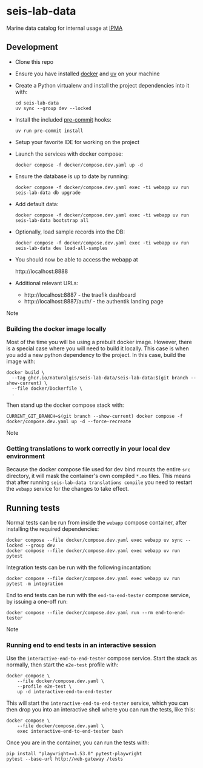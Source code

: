 # seis-lab-data

Marine data catalog for internal usage at [IPMA]


## Development

- Clone this repo
- Ensure you have installed [docker] and [uv] on your machine
- Create a Python virtualenv and install the project dependencies into it with:

    ```shell
    cd seis-lab-data
    uv sync --group dev --locked
    ```

- Install the included [pre-commit] hooks:

    ```shell
    uv run pre-commit install
    ```

- Setup your favorite IDE for working on the project
- Launch the services with docker compose:

    ```shell
    docker compose -f docker/compose.dev.yaml up -d
    ```

- Ensure the database is up to date by running:

    ```shell
    docker compose -f docker/compose.dev.yaml exec -ti webapp uv run seis-lab-data db upgrade
    ```

- Add default data:

    ```shell
    docker compose -f docker/compose.dev.yaml exec -ti webapp uv run seis-lab-data bootstrap all
    ```

- Optionally, load sample records into the DB:

    ```shell
    docker compose -f docker/compose.dev.yaml exec -ti webapp uv run seis-lab-data dev load-all-samples
    ```

- You should now be able to access the webapp at

    http://localhost:8888

- Additional relevant URLs:

  - http://localhost:8887 - the traefik dashboard
  - http://localhost:8887/auth/ - the authentik landing page


> [!NOTE]
> ### Building the docker image locally
>
> Most of the time you will be using a prebuilt docker image. However, there is a special case where you will need
> to build it locally. This case is when you add a new python dependency to the project. In this case, build the
> image with:
>
> ```shell
> docker build \
>   --tag ghcr.io/naturalgis/seis-lab-data/seis-lab-data:$(git branch --show-current) \
>   --file docker/Dockerfile \
>   .
> ```
>
> Then stand up the docker compose stack with:
>
> ```shell
> CURRENT_GIT_BRANCH=$(git branch --show-current) docker compose -f docker/compose.dev.yaml up -d --force-recreate
> ```

> [!NOTE]
> ### Getting translations to work correctly in your local dev environment
>
> Because the docker compose file used for dev bind mounts the entire `src` directory, it will
> mask the container's own compiled `*.mo` files. This means that after running
> `seis-lab-data translations compile` you need to restart the `webapp` service for the changes to take effect.


## Running tests

Normal tests can be run from inside the `webapp` compose container, after installing the required dependencies:

```shell
docker compose --file docker/compose.dev.yaml exec webapp uv sync --locked --group dev
docker compose --file docker/compose.dev.yaml exec webapp uv run pytest
```

Integration tests can be run with the following incantation:

```shell
docker compose --file docker/compose.dev.yaml exec webapp uv run pytest -m integration
```

End to end tests can be run with the `end-to-end-tester` compose service, by issuing a one-off run:

```shell
docker compose --file docker/compose.dev.yaml run --rm end-to-end-tester
```

> [!NOTE]
> ### Running end to end tests in an interactive session
>
> Use the `interactive-end-to-end-tester` compose service. Start the stack as normally, then
> start the `e2e-test` profile with:
>
> ```shell
> docker compose \
>     --file docker/compose.dev.yaml \
>     --profile e2e-test \
>     up -d interactive-end-to-end-tester
> ```
>
> This will start the `interactive-end-to-end-tester` service, which you can then drop you into
> an interactive shell where you can run the tests, like this:
>
> ```shell
> docker compose \
>     --file docker/compose.dev.yaml \
>     exec interactive-end-to-end-tester bash
> ```
>
> Once you are in the container, you can run the tests with:
>
> ```shell
> pip install "playwright==1.53.0" pytest-playwright
> pytest --base-url http://web-gateway /tests
> ```
>



[docker]: https://www.docker.com/
[IPMA]: https://www.ipma.pt/pt/index.html
[pre-commit]: https://pre-commit.com/
[uv]: https://docs.astral.sh/uv/
